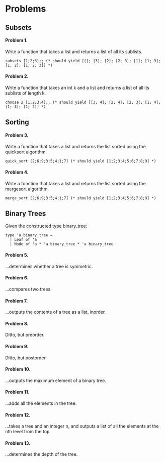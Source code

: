 # Problems

## Subsets
#### Problem 1.
Write a function that takes a list and returns a list of all its sublists.
```
subsets [1;2;3];; (* should yield [[]; [3]; [2]; [2; 3]; [1]; [1; 3]; [1; 2]; [1; 2; 3]] *)
```
#### Problem 2.
Write a function that takes an int k and a list and returns a list of all its sublists of length k.
```
choose 2 [1;2;3;4];; (* should yield [[3; 4]; [2; 4]; [2; 3]; [1; 4]; [1; 3]; [1; 2]] *)
```
## Sorting
#### Problem 3.
Write a function that takes a list and returns the list sorted using the quicksort algorithm.
```
quick_sort [2;6;9;3;5;4;1;7] (* should yield [1;2;3;4;5;6;7;8;9] *)
```
#### Problem 4.
Write a function that takes a list and returns the list sorted using the mergesort algorithm.
```
merge_sort [2;6;9;3;5;4;1;7] (* should yield [1;2;3;4;5;6;7;8;9] *)
```
## Binary Trees
Given the constructed type binary_tree:
```
type 'a binary_tree =
  | Leaf of 'a
  | Node of 'a * 'a binary_tree * 'a binary_tree
```
#### Problem 5.
...determines whether a tree is symmetric.
#### Problem 6.
...compares two trees.
#### Problem 7.
...outputs the contents of a tree as a list, inorder. 
#### Problem 8.
Ditto, but preorder.
#### Problem 9.
Ditto, but postorder.
#### Problem 10.
...outputs the maximum element of a binary tree.
#### Problem 11.
...adds all the elements in the tree.
#### Problem 12.
...takes a tree and an integer n, and outputs a list of all the elements at the nth level from the top.
#### Problem 13.
...determines the depth of the tree.
